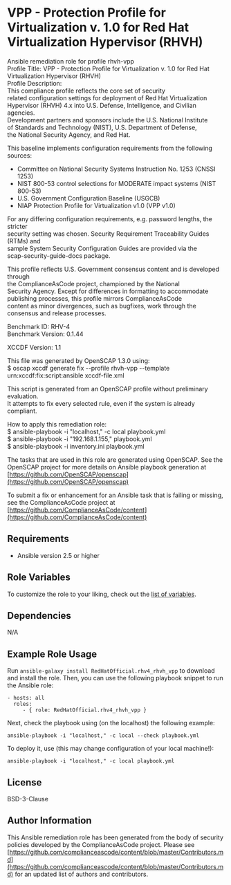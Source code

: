 VPP - Protection Profile for Virtualization v. 1.0 for Red Hat Virtualization Hypervisor (RHVH)
=========

Ansible remediation role for profile rhvh-vpp  
Profile Title:  VPP - Protection Profile for Virtualization v. 1.0 for Red Hat Virtualization Hypervisor (RHVH)  
Profile Description:  
This compliance profile reflects the core set of security  
related configuration settings for deployment of Red Hat Virtualization  
Hypervisor (RHVH) 4.x into U.S. Defense, Intelligence, and Civilian agencies.  
Development partners and sponsors include the U.S. National Institute  
of Standards and Technology (NIST), U.S. Department of Defense,  
the National Security Agency, and Red Hat.  
  
This baseline implements configuration requirements from the following  
sources:  
  
- Committee on National Security Systems Instruction No. 1253 (CNSSI 1253)  
- NIST 800-53 control selections for MODERATE impact systems (NIST 800-53)  
- U.S. Government Configuration Baseline (USGCB)  
- NIAP Protection Profile for Virtualization v1.0 (VPP v1.0)  
  
For any differing configuration requirements, e.g. password lengths, the stricter  
security setting was chosen. Security Requirement Traceability Guides (RTMs) and  
sample System Security Configuration Guides are provided via the  
scap-security-guide-docs package.  
  
This profile reflects U.S. Government consensus content and is developed through  
the ComplianceAsCode project, championed by the National  
Security Agency. Except for differences in formatting to accommodate  
publishing processes, this profile mirrors ComplianceAsCode  
content as minor divergences, such as bugfixes, work through the  
consensus and release processes.  
  
Benchmark ID:  RHV-4  
Benchmark Version:  0.1.44  
  
XCCDF Version:  1.1  
  
This file was generated by OpenSCAP 1.3.0 using:  
	$ oscap xccdf generate fix --profile rhvh-vpp --template urn:xccdf:fix:script:ansible xccdf-file.xml  
  
This script is generated from an OpenSCAP profile without preliminary evaluation.  
It attempts to fix every selected rule, even if the system is already compliant.  
  
How to apply this remediation role:  
$ ansible-playbook -i "localhost," -c local playbook.yml  
$ ansible-playbook -i "192.168.1.155," playbook.yml  
$ ansible-playbook -i inventory.ini playbook.yml

The tasks that are used in this role are generated using OpenSCAP.
See the OpenSCAP project for more details on Ansible playbook generation at [https://github.com/OpenSCAP/openscap](https://github.com/OpenSCAP/openscap)

To submit a fix or enhancement for an Ansible task that is failing or missing,
see the ComplianceAsCode project at [https://github.com/ComplianceAsCode/content](https://github.com/ComplianceAsCode/content)

Requirements
------------

- Ansible version 2.5 or higher

Role Variables
--------------

To customize the role to your liking, check out the [list of variables](vars/main.yml).

Dependencies
------------

N/A

Example Role Usage
----------------

Run `ansible-galaxy install RedHatOfficial.rhv4_rhvh_vpp` to
download and install the role. Then, you can use the following playbook snippet to run the Ansible role:

    - hosts: all
      roles:
         - { role: RedHatOfficial.rhv4_rhvh_vpp }

Next, check the playbook using (on the localhost) the following example:

    ansible-playbook -i "localhost," -c local --check playbook.yml

To deploy it, use (this may change configuration of your local machine!):

    ansible-playbook -i "localhost," -c local playbook.yml

License
-------

BSD-3-Clause

Author Information
------------------

This Ansible remediation role has been generated from the body of security
policies developed by the ComplianceAsCode project. Please see
[https://github.com/complianceascode/content/blob/master/Contributors.md](https://github.com/complianceascode/content/blob/master/Contributors.md)
for an updated list of authors and contributors.
